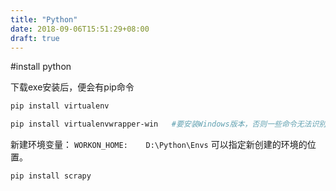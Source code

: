 ```yaml
---
title: "Python"
date: 2018-09-06T15:51:29+08:00
draft: true
---
```


#install python 

下载exe安装后，便会有pip命令

```sh
pip install virtualenv

pip install virtualenvwrapper-win   #要安装Windows版本，否则一些命令无法识别
```

新建环境变量：
`WORKON_HOME:    D:\Python\Envs`
可以指定新创建的环境的位置。

```sh
pip install scrapy

```